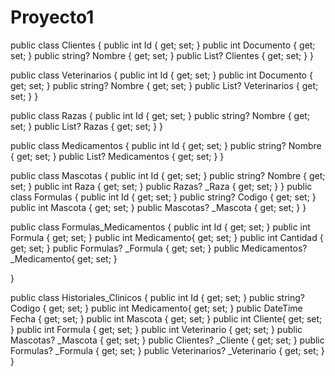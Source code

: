 # Proyecto1
public class Clientes
{
    public int Id { get; set; }
    public int Documento { get; set; }
    public string? Nombre { get; set; }
      public List<Clientes>? Clientes { get; set; }
}

public class Veterinarios
{
    public int Id { get; set; }
    public int Documento { get; set; }
    public string? Nombre { get; set; }
      public List<Veterinarios>? Veterinarios { get; set; }
}

public class Razas
{
    public int Id { get; set; }
    public string? Nombre { get; set; }
      public List<Razas>? Razas { get; set; }
}

public class Medicamentos
{
    public int Id { get; set; }
    public string? Nombre { get; set; }
      public List<Medicamentos>? Medicamentos { get; set; }
}

public class Mascotas
{
    public int Id { get; set; }
    public string? Nombre { get; set; }
    public int Raza { get; set; }
      public Razas? _Raza { get; set; }
}
public class Formulas
{
    public int Id { get; set; }
    public string? Codigo { get; set; }
    public int Mascota { get; set; }
      public Mascotas? _Mascota { get; set; }
}

public class Formulas_Medicamentos
{
    public int Id { get; set; }
    public int Formula { get; set; }
    public int Medicamento{ get; set; }
    public int Cantidad { get; set; }
   public Formulas? _Formula { get; set; }
    public Medicamentos? _Medicamento{ get; set; }
   
}

public class Historiales_Clinicos
{
    public int Id { get; set; }
    public string? Codigo { get; set; }
    public int Medicamento{ get; set; }
    public DateTime Fecha { get; set; }
    public int Mascota { get; set; }
    public int Cliente{ get; set; }
    public int Formula { get; set; }
    public int Veterinario { get; set; }
    public Mascotas? _Mascota { get; set; }
    public Clientes? _Cliente { get; set; }
    public Formulas? _Formula { get; set; }
    public Veterinarios? _Veterinario { get; set; }
}
